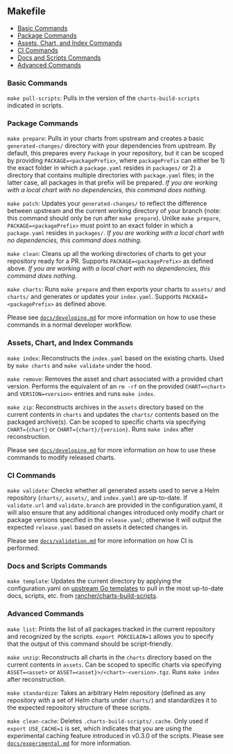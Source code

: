 ## Makefile

- [Basic Commands](#basic-commands)
- [Package Commands](#package-commands)
- [Assets, Chart, and Index Commands](#assets,-chart,-and-index-commands)
- [CI Commands](#ci-commands)
- [Docs and Scripts Commands](#docs-and-scripts-commands)
- [Advanced Commands](#advanced-commands)

### Basic Commands

`make pull-scripts`: Pulls in the version of the `charts-build-scripts` indicated in scripts.

### Package Commands

`make prepare`: Pulls in your charts from upstream and creates a basic `generated-changes/` directory with your dependencies from upstream. By default, this prepares every `Package` in your repository, but it can be scoped by providing `PACKAGE=<packagePrefix>`, where `packagePrefix` can either be 1) the exact folder in which a `package.yaml` resides in `packages/` or 2) a directory that contains multiple directories with `package.yaml` files; in the latter case, all packages in that prefix will be prepared. *If you are working with a local chart with no dependencies, this command does nothing.*

`make patch`: Updates your `generated-changes/` to reflect the difference between upstream and the current working directory of your branch (note: this command should only be run after `make prepare`). Unlike `make prepare`, `PACKAGE=<packagePrefix>` must point to an exact folder in which a `package.yaml` resides in `packages/`. *If you are working with a local chart with no dependencies, this command does nothing.*

`make clean`: Cleans up all the working directories of charts to get your repository ready for a PR. Supports `PACKAGE=<packagePrefix>` as defined above. *If you are working with a local chart with no dependencies, this command does nothing.*

`make charts`: Runs `make prepare` and then exports your charts to `assets/` and `charts/` and generates or updates your `index.yaml`. Supports `PACKAGE=<packagePrefix>` as defined above.

Please see [`docs/developing.md`](developing.md) for more information on how to use these commands in a normal developer workflow.

### Assets, Chart, and Index Commands

`make index`: Reconstructs the `index.yaml` based on the existing charts. Used by `make charts` and `make validate` under the hood.

`make remove`: Removes the asset and chart associated with a provided chart version. Performs the equivalent of an `rm -rf` on the provided `CHART=<chart>` and `VERSION=<version>` entries and runs `make index`.

`make zip`: Reconstructs archives in the `assets` directory based on the current contents in `charts` and updates the `charts/` contents based on the packaged archive(s). Can be scoped to specific charts via specifying `CHART={chart}` or `CHART={chart}/{version}`. Runs `make index` after reconstruction.

Please see [`docs/developing.md`](developing.md) for more information on how to use these commands to modify released charts.

### CI Commands

`make validate`: Checks whether all generated assets used to serve a Helm repository (`charts/`, `assets/`, and `index.yaml`) are up-to-date. If `validate.url` and `validate.branch` are provided in the configuration.yaml, it will also ensure that any additional changes introduced only modify chart or package versions specified in the `release.yaml`; otherwise it will output the expected `release.yaml` based on assets it detected changes in.

Please see [`docs/validation.md`](validation.md) for more information on how CI is performed.

### Docs and Scripts Commands

`make template`: Updates the current directory by applying the configuration.yaml on [upstream Go templates](https://github.com/rancher/charts-build-scripts/tree/master/templates/template) to pull in the most up-to-date docs, scripts, etc. from [rancher/charts-build-scripts](https://github.com/rancher/charts-build-scripts).

### Advanced Commands

`make list`: Prints the list of all packages tracked in the current repository and recognized by the scripts. `export PORCELAIN=1` allows you to specify that the output of this command should be script-friendly.

`make unzip`: Reconstructs all charts in the `charts` directory based on the current contents in `assets`. Can be scoped to specific charts via specifying `ASSET=<asset>` or `ASSET=<asset}>/<chart>-<version>.tgz`. Runs `make index` after reconstruction.

`make standardize`: Takes an arbitrary Helm repository (defined as any repository with a set of Helm charts under `charts/`) and standardizes it to the expected repository structure of these scripts.

`make clean-cache`: Deletes `.charts-build-scripts/.cache`. Only used if `export USE_CACHE=1` is set, which indicates that you are using the experimental caching feature introduced in v0.3.0 of the scripts. Please see [`docs/experimental.md`](experimental.md) for more information.
